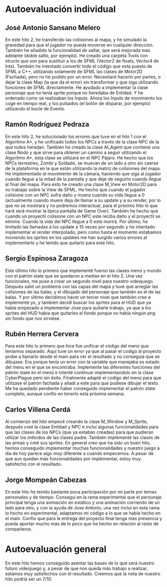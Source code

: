 # Autoevaluación individual

## José Antonio Sansano Melero
En este hito 2, he transferido las colisiones al mapa, y he simulado la gravedad para que el jugador no pueda moverse en cualquier dirección. También he añadido la funcionalidad de saltar, que será mejorada más adelante (doble salto, por ejemplo).
He creado una carpeta Tools con structs que son para sustituir a los de SFML (Vector2 de floats, Vector4 de Ints). También he intentado convertir todo el código que esta puesto de SFML a C++, utilizando solamente de SFML las clases de Motor2D (Fachada), pero no he podido por un error. Necesitaré hacerlo por partes, o dejar la clase Map (la que da el error) sin transformar y que siga utilizando funciones de SFML directamente.
He ayudado a implementar la clase personaje que no tenía sprite porque no heredaba de Entidad.
Y he ordenado como se realizaban los Inputs. Ahora los Inputs de movimiento los coge en tiempo real, y los pulsados (el botón de disparar, por ejemplo) utilizando el bucle de Events.

## Ramón Rodríguez Pedraza
En este hito 2, he solucionado los errores que tuve en el hito 1 con el Algoritmo A*, y he unificado todos los NPCs a través de la clase NPC de la que todos heredan. También he creado la clase AI_Agent que contiene una clase Nodo y que sirve para obtener un camino a seguir utilizando el Algoritmo A*, esta clase se utilizará en el NPC Pájaro.
He hecho que los NPCs terrestres, Zombi y Soldado, se muevan de un lado a otro sin caerse de la plataforma en la que están utilizando la matriz de colisiones del mapa.
He implementado el movimiento de la cámara, haciendo que siga al jugador cuando llegue a la mitad de la pantalla y que deje de seguirlo cuando llegue al final del mapa. Para esto he creado una clase M_View en Motor2D para no trabajar sobre la View de SFML.
He hecho que cuando el jugador colisione con un NPC sufra daño y muera cuando su vida llegue a 0 (actualmente cuando muere deja de llamar a su update y a su render, por lo que no se mostrará y no podremos interactuar, para el próximo hito lo que hará será mostrar la típica pantalla de Game Over). También he hecho que cuando un proyectil colisione con un NPC este reciba daño y el proyectil se elimine. Cuando la vida del NPC llegue a 0 este morirá.
Por último, he limitado las llamadas a los update a 15 veces por segundo y he intentado implementar el render interpolado, pero como hasta el momento estabamos moviendo los sprites en los updates me han surgido varios errores al implementarlo y he tenido que quitarlo para este hito.

## Sergio Espinosa Zaragoza
Este último hito lo primero que implementé fueron las clases menú y mundo con el patrón state que se quedaron a medias en el hito 2. 
Una vez funcionales, me puse a crear un segundo nivel para nuestro videojuego. Después salió un problema con las capas del mapa y tuve que arreglar las colisiones de las balas, y el dibujado del personaje que también es el de las balas. 
Y por último decidimos hacer un tercer nivel que también cree e implementé yo, y también decidi buscar los sprites para el HUD que ya había empezado a implementar Jose para quitarle trabajo, ya que a los sprites del HUD habia que quitarles el fondo porque no había ningún png sin fondo que nos sirviese.


## Rubén Herrera Cervera
Para este hito lo primero que hice fue unificar el código del menú que teniamos separado. Aquí tuve un error ya que al pasar el codigo al proyecto probe a llamarlo desde el main para ver el resultado y no conseguía que se dibujase. Era porque tenía un error con la variable que manejaba es estado del menu en el que se encontraba. 
Implemente las diferentes funciones del patrón state en el menú e intenté continuar implementandolo en la clase CyberPlague pero sin éxito.
Finalmente adapté el codigo del menú para que utilizase el patrón fachada y añadí a este para que pudiese dibujar el texto.
Me ha quedado pendiente haber conseguido implementar el patrón state completo, aunque confío en tenerlo esta próxima semana.

## Carlos Villena Cerdá
Al comienzo del hito empecé creando la clase M_Window y M_Sprite, después creé la clase Entidad y NPC e incluí algunas funcionalidades para que las clases de los NPCs (que ya estaban creadas) para que pudieran utilizar los métodos de las clases padre. También implementé las clases de las armas y creé sus sprites.
En general creo que ha sido un buen hito, hemos conseguido implementar muchas funcionalidades y nuestro juego a dia de hoy parece algo muy diferente a cuando empecemos. A pesar de que aun quedan más funcionalidades por implementar, estoy muy satisfecho con el resultado. 

## Jorge Mompeán Cabezas
En este hito he tenido bastante poca participación por mi parte por temas personales y de tiempo. Conseguí en la rama experimental que el personaje principal tenga una animación en estático y una animación corriendo de un lado para otro, y con la ayuda de Jose Antonio, una vez incluí en esta rama lo hecho en experimental, adaptamos mi código a lo que se había hecho en el main. Confio que para la entrega del proyecto final tenga más presencia y pueda aportar mucho más de lo poco que he hecho en relación al resto de compañeros.


# Autoevaluación general
En este hito hemos conseguido asentar las bases de lo que será nuestro futuro videojuego y, a pesar de que nos queda más trabajo a realizar, estamos muy satisfechos con el resultado. Creemos que la nota de nuestro hito podría ser un 7/10.
